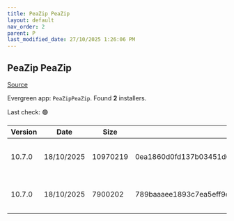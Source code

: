 ```yaml
---
title: PeaZip PeaZip
layout: default
nav_order: 2
parent: P
last_modified_date: 27/10/2025 1:26:06 PM
---
```


## PeaZip PeaZip

[Source](https://peazip.github.io/)

Evergreen app: `PeaZipPeaZip`. Found **2** installers.

Last check: 🟢

| Version | Date       | Size     | Sha256                                                           | Architecture | InstallerType | Type | URI                                                                                                                                                                        |
| ------- | ---------- | -------- | ---------------------------------------------------------------- | ------------ | ------------- | ---- | -------------------------------------------------------------------------------------------------------------------------------------------------------------------------- |
| 10.7.0  | 18/10/2025 | 10970219 | 0ea1860d0fd137b03451d60e2dbd588963173532980043dc70bda429a13c6aaa | x64          | Default       | exe  | [https://github.com/peazip/PeaZip/releases/download/10.7.0/peazip-10.7.0.WIN64.exe](https://github.com/peazip/PeaZip/releases/download/10.7.0/peazip-10.7.0.WIN64.exe)     |
| 10.7.0  | 18/10/2025 | 7900202  | 789baaaee1893c7ea5eff9eac2c50415b90a5b3b219416ecb779bf9533fca301 | x86          | Default       | exe  | [https://github.com/peazip/PeaZip/releases/download/10.7.0/peazip-10.7.0.WINDOWS.exe](https://github.com/peazip/PeaZip/releases/download/10.7.0/peazip-10.7.0.WINDOWS.exe) |
